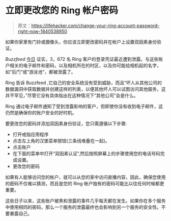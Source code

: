 # 立即更改您的 Ring 帐户密码

> 原文：<https://lifehacker.com/change-your-ring-account-password-right-now-1840538950>

如果你家里有门铃或摄像头，你应该立即更改密码并在帐户上设置双因素身份验证。



*Buzzfeed* [今日](https://www.buzzfeednews.com/article/carolinehaskins1/data-leak-exposes-personal-data-over-3000-ring-camera-users) 证实，3，672 名 Ring 客户的登录凭证最近遭到泄露。与这些账户相关的电子邮件和密码，以及相机所在的时区，以及你可能给相机起的名字，如“后门”或“游泳池”，都被泄露了。

Ring 告诉 Buzzfeed ,它自己的安全系统没有受到威胁，而且“坏人从其他公司的数据漏洞中获取数据并创建这样的列表，以便其他坏人可以试图访问其他服务，这并不罕见，”尽管它没有具体指出在这种情况下“其他公司”会是什么。

Ring 通过电子邮件通知了受到泄露影响的客户，但即使你没有收到电子邮件，这仍然是确保你的账户安全的好时机。

要更改您的密码并添加双因素身份验证，您只需遵循以下步骤:

*   打开戒指应用程序
*   点击左上角的汉堡菜单按钮(三条线堆叠在一起)。
*   点击账户
*   在下面的菜单中打开“双因素认证”,然后按照屏幕上的步骤使用您的电话号码完成设置。
*   更改您的密码

如果有人能够访问您的帐户，就可以从您的家中访问直播内容，因此，确保您使用的密码不仅难以猜测，而且是您的 Ring 帐户独有的密码可能比以往任何时候都更重要。

这些日子以来，这些账户被黑和泄露的事件几乎每天都在发生。如果你在多个服务中使用相同的密码，那么一个服务的泄露最终也会影响到另一个服务的安全性。不要暴露自己。